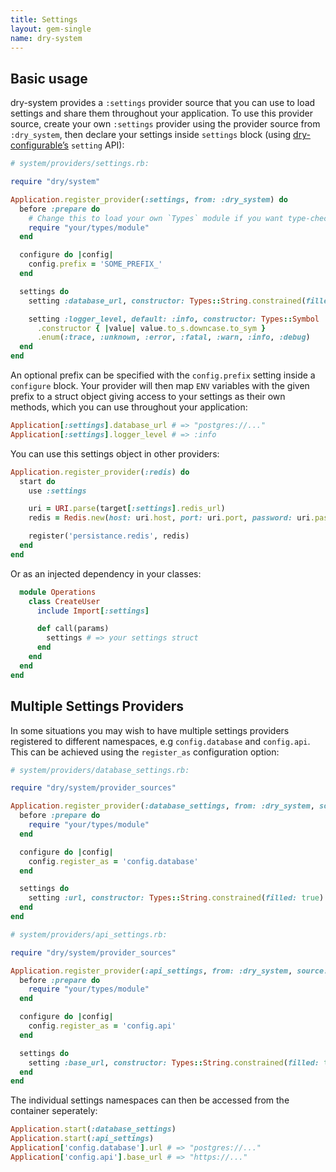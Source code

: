 ```yaml
---
title: Settings
layout: gem-single
name: dry-system
---
```


## Basic usage

dry-system provides a `:settings` provider source that you can use to load settings and share them throughout your application. To use this provider source, create your own `:settings` provider using the provider source from `:dry_system`, then declare your settings inside `settings` block (using [dry-configurable’s](/gems/dry-configurable) `setting` API):

```ruby
# system/providers/settings.rb:

require "dry/system"

Application.register_provider(:settings, from: :dry_system) do
  before :prepare do
    # Change this to load your own `Types` module if you want type-checked settings
    require "your/types/module"
  end

  configure do |config|
    config.prefix = 'SOME_PREFIX_'
  end

  settings do
    setting :database_url, constructor: Types::String.constrained(filled: true)

    setting :logger_level, default: :info, constructor: Types::Symbol
      .constructor { |value| value.to_s.downcase.to_sym }
      .enum(:trace, :unknown, :error, :fatal, :warn, :info, :debug)
  end
end
```

An optional prefix can be specified with the `config.prefix` setting inside a `configure` block. Your provider will then map `ENV` variables with the given prefix to a struct object giving access to your settings as their own methods, which you can use throughout your application:

```ruby
Application[:settings].database_url # => "postgres://..."
Application[:settings].logger_level # => :info
```

You can use this settings object in other providers:

```ruby
Application.register_provider(:redis) do
  start do
    use :settings

    uri = URI.parse(target[:settings].redis_url)
    redis = Redis.new(host: uri.host, port: uri.port, password: uri.password)

    register('persistance.redis', redis)
  end
end
```

Or as an injected dependency in your classes:

```ruby
  module Operations
    class CreateUser
      include Import[:settings]

      def call(params)
        settings # => your settings struct
      end
    end
  end
end
```

## Multiple Settings Providers

In some situations you may wish to have multiple settings providers registered to different namespaces, e.g `config.database` and `config.api`. This can be achieved using the `register_as` configuration option:

```ruby
# system/providers/database_settings.rb:

require "dry/system/provider_sources"

Application.register_provider(:database_settings, from: :dry_system, source: :settings) do
  before :prepare do
    require "your/types/module"
  end

  configure do |config|
    config.register_as = 'config.database'
  end

  settings do
    setting :url, constructor: Types::String.constrained(filled: true)
  end
end
```

```ruby
# system/providers/api_settings.rb:

require "dry/system/provider_sources"

Application.register_provider(:api_settings, from: :dry_system, source: :settings) do
  before :prepare do
    require "your/types/module"
  end

  configure do |config|
    config.register_as = 'config.api'
  end

  settings do
    setting :base_url, constructor: Types::String.constrained(filled: true)
  end
end
```

The individual settings namespaces can then be accessed from the container seperately:

```ruby
Application.start(:database_settings)
Application.start(:api_settings)
Application['config.database'].url # => "postgres://..."
Application['config.api'].base_url # => "https://..."
```
